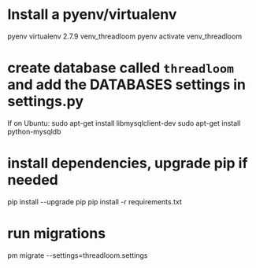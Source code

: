 # Install a pyenv/virtualenv
pyenv virtualenv 2.7.9 venv_threadloom
pyenv activate venv_threadloom

# create database called `threadloom` and add the DATABASES settings in settings.py

If on Ubuntu:
sudo apt-get install libmysqlclient-dev
sudo apt-get install python-mysqldb

# install dependencies, upgrade pip if needed
pip install --upgrade pip
pip install -r requirements.txt

# run migrations
pm migrate --settings=threadloom.settings




